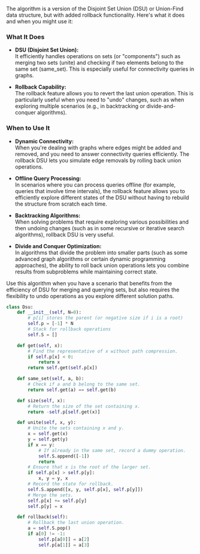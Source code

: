 The algorithm is a version of the Disjoint Set Union (DSU) or Union-Find data structure, but with added rollback functionality. Here's what it does and when you might use it:

### What It Does

- **DSU (Disjoint Set Union):**  
  It efficiently handles operations on sets (or "components") such as merging two sets (unite) and checking if two elements belong to the same set (same_set). This is especially useful for connectivity queries in graphs.

- **Rollback Capability:**  
  The rollback feature allows you to revert the last union operation. This is particularly useful when you need to "undo" changes, such as when exploring multiple scenarios (e.g., in backtracking or divide-and-conquer algorithms).

### When to Use It

- **Dynamic Connectivity:**  
  When you're dealing with graphs where edges might be added and removed, and you need to answer connectivity queries efficiently. The rollback DSU lets you simulate edge removals by rolling back union operations.

- **Offline Query Processing:**  
  In scenarios where you can process queries offline (for example, queries that involve time intervals), the rollback feature allows you to efficiently explore different states of the DSU without having to rebuild the structure from scratch each time.

- **Backtracking Algorithms:**  
  When solving problems that require exploring various possibilities and then undoing changes (such as in some recursive or iterative search algorithms), rollback DSU is very useful.

- **Divide and Conquer Optimization:**  
  In algorithms that divide the problem into smaller parts (such as some advanced graph algorithms or certain dynamic programming approaches), the ability to roll back union operations lets you combine results from subproblems while maintaining correct state.

Use this algorithm when you have a scenario that benefits from the efficiency of DSU for merging and querying sets, but also requires the flexibility to undo operations as you explore different solution paths.

```python
class Dsu:
    def __init__(self, N=0):
        # p[i] stores the parent (or negative size if i is a root)
        self.p = [-1] * N
        # Stack for rollback operations
        self.S = []

    def get(self, x):
        # Find the representative of x without path compression.
        if self.p[x] < 0:
            return x
        return self.get(self.p[x])

    def same_set(self, a, b):
        # Check if a and b belong to the same set.
        return self.get(a) == self.get(b)

    def size(self, x):
        # Return the size of the set containing x.
        return -self.p[self.get(x)]

    def unite(self, x, y):
        # Unite the sets containing x and y.
        x = self.get(x)
        y = self.get(y)
        if x == y:
            # If already in the same set, record a dummy operation.
            self.S.append([-1])
            return
        # Ensure that x is the root of the larger set.
        if self.p[x] > self.p[y]:
            x, y = y, x
        # Record the state for rollback.
        self.S.append([x, y, self.p[x], self.p[y]])
        # Merge the sets.
        self.p[x] += self.p[y]
        self.p[y] = x

    def rollback(self):
        # Rollback the last union operation.
        a = self.S.pop()
        if a[0] != -1:
            self.p[a[0]] = a[2]
            self.p[a[1]] = a[3]
```